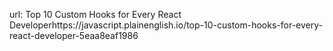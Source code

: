 url: Top 10 Custom Hooks for Every React Developerhttps://javascript.plainenglish.io/top-10-custom-hooks-for-every-react-developer-5eaa8eaf1986